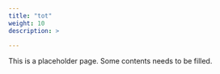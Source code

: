 ```yaml
---
title: "tot"
weight: 10
description: >
  
---
```


This is a placeholder page. Some contents needs to be filled.

